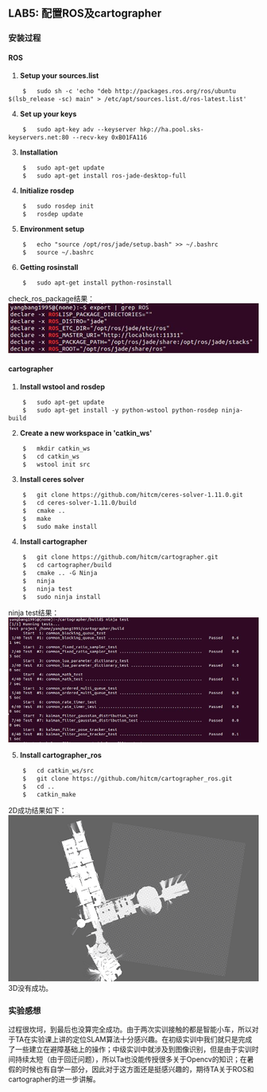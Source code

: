 ## LAB5: 配置ROS及cartographer
### 安装过程
#### ROS
1. **Setup your sources.list**  
```  
    $	sudo sh -c 'echo "deb http://packages.ros.org/ros/ubuntu $(lsb_release -sc) main" > /etc/apt/sources.list.d/ros-latest.list'
```  

4. **Set up your keys**  
```  
    $   sudo apt-key adv --keyserver hkp://ha.pool.sks-keyservers.net:80 --recv-key 0xB01FA116
```  

3. **Installation**  
```
    $	sudo apt-get update
	$	sudo apt-get install ros-jade-desktop-full
```  

4. **Initialize rosdep**  
```
    $	sudo rosdep init
    $	rosdep update
```   

5. **Environment setup**  
```
	$	echo "source /opt/ros/jade/setup.bash" >> ~/.bashrc
	$	source ~/.bashrc
```  

6. **Getting rosinstall**  
```
	$	sudo apt-get install python-rosinstall
```  

check_ros_package结果：    
![](https://github.com/ybCliff/Screenshot/blob/master/check_ros_package_path.jpg?raw=true)  

#### cartographer  
1. **Install wstool and rosdep**  
```
	$	sudo apt-get update
	$	sudo apt-get install -y python-wstool python-rosdep ninja-build
```  

2. **Create a new workspace in 'catkin_ws'**  
```
	$	mkdir catkin_ws
	$	cd catkin_ws
	$	wstool init src
```  

3. **Install ceres solver**  
```
    $	git clone https://github.com/hitcm/ceres-solver-1.11.0.git
	$	cd ceres-solver-1.11.0/build
	$	cmake ..
	$	make
	$	sudo make install
```  

4. **Install cartographer**  
```
	$	git clone https://github.com/hitcm/cartographer.git
	$	cd cartographer/build
	$	cmake .. -G Ninja
	$	ninja
	$	ninja test
	$	sudo ninja install 
```  
ninja test结果：
![](https://github.com/ybCliff/Screenshot/blob/master/ninja_test_success.jpg?raw=true)  

5. **Install cartographer_ros**  
```
	$	cd catkin_ws/src
	$	git clone https://github.com/hitcm/cartographer_ros.git
	$	cd ..
	$	catkin_make
```


2D成功结果如下：  
![](https://github.com/ybCliff/Screenshot/blob/master/2D_result.png?raw=true)
3D没有成功。

### 实验感想
过程很坎坷，到最后也没算完全成功。由于两次实训接触的都是智能小车，所以对于TA在实验课上讲的定位SLAM算法十分感兴趣。在初级实训中我们就只是完成了一些建立在避障基础上的操作；中级实训中就涉及到图像识别，但是由于实训时间持续太短（由于回迁问题），所以Ta也没能传授很多关于Opencv的知识；在暑假的时候也有自学一部分，因此对于这方面还是挺感兴趣的，期待TA关于ROS和cartographer的进一步讲解。
